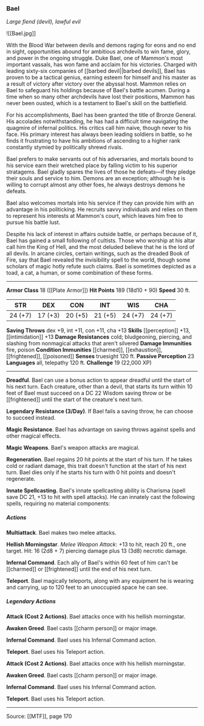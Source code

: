 ### Bael
_Large fiend (devil), lawful evil_

![[Bael.jpg]]

With the Blood War between devils and demons raging for eons and no end in sight, opportunities abound for ambitious archdevils to win fame, glory, and power in the ongoing struggle. Duke Bael, one of Mammon's most important vassals, has won fame and acclaim for his victories. Charged with leading sixty-six companies of [[barbed devil||barbed devils]], Bael has proven to be a tactical genius, earning esteem for himself and his master as a result of victory after victory over the abyssal host. Mammon relies on Bael to safeguard his holdings because of Bael's battle acumen. During a time when so many other archdevils have lost their positions, Mammon has never been ousted, which is a testament to Bael's skill on the battlefield.

For his accomplishments, Bael has been granted the title of Bronze General. His accolades notwithstanding, he has had a difficult time navigating the quagmire of infernal politics. His critics call him naive, though never to his face. His primary interest has always been leading soldiers in battle, so he finds it frustrating to have his ambitions of ascending to a higher rank constantly stymied by politically shrewd rivals.

Bael prefers to make servants out of his adversaries, and mortals bound to his service earn their wretched place by falling victim to his superior stratagems. Bael gladly spares the lives of those he defeats—if they pledge their souls and service to him. Demons are an exception; although he is willing to corrupt almost any other foes, he always destroys demons he defeats.

Bael also welcomes mortals into his service if they can provide him with an advantage in his politicking. He recruits savvy individuals and relies on them to represent his interests at Mammon's court, which leaves him free to pursue his battle lust.

Despite his lack of interest in affairs outside battle, or perhaps because of it, Bael has gained a small following of cultists. Those who worship at his altar call him the King of Hell, and the most deluded believe that he is the lord of all devils. In arcane circles, certain writings, such as the dreaded Book of Fire, say that Bael revealed the invisibility spell to the world, though some scholars of magic hotly refute such claims. Bael is sometimes depicted as a toad, a cat, a human, or some combination of these forms.



---

**Armor Class** 18 ([[Plate Armor]])
**Hit Points** 189 (18d10 + 90)
**Speed** 30 ft.

| STR     | DEX     | CON     | INT     | WIS     | CHA     |
|---------|---------|---------|---------|---------|---------|
| 24 (+7) | 17 (+3) | 20 (+5) | 21 (+5) | 24 (+7) | 24 (+7) |

**Saving Throws** dex +9, int +11, con +11, cha +13
**Skills** [[perception]] +13, [[intimidation]] +13
**Damage Resistances** cold; bludgeoning, piercing, and slashing from nonmagical attacks that aren't silvered
**Damage Immunities** fire, poison
**Condition Immunities** [[charmed]], [[exhaustion]], [[frightened]], [[poisoned]]
**Senses** truesight 120 ft.
**Passive Perception** 23
**Languages** all, telepathy 120 ft.
**Challenge** 19 (22,000 XP)

---

**Dreadful**. Bael can use a bonus action to appear dreadful until the start of his next turn. Each creature, other than a devil, that starts its turn within 10 feet of Bael must succeed on a DC 22 Wisdom saving throw or be [[frightened]] until the start of the creature's next turn.

**Legendary Resistance (3/Day)**. If Bael fails a saving throw, he can choose to succeed instead.

**Magic Resistance**. Bael has advantage on saving throws against spells and other magical effects.

**Magic Weapons**. Bael's weapon attacks are magical.

**Regeneration**. Bael regains 20 hit points at the start of his turn. If he takes cold or radiant damage, this trait doesn't function at the start of his next turn. Bael dies only if he starts his turn with 0 hit points and doesn't regenerate.

**Innate Spellcasting.** Bael's innate spellcasting ability is Charisma (spell save DC 21, +13 to hit with spell attacks). He can innately cast the following spells, requiring no material components:

##### Actions
**Multiattack**. Bael makes two melee attacks.

**Hellish Morningstar**. _Melee Weapon Attack:_ +13 to hit, reach 20 ft., one target. Hit: 16 (2d8 + 7) piercing damage plus 13 (3d8) necrotic damage.

**Infernal Command**. Each ally of Bael's within 60 feet of him can't be [[charmed]] or [[frightened]] until the end of his next turn.

**Teleport**. Bael magically teleports, along with any equipment he is wearing and carrying, up to 120 feet to an unoccupied space he can see.

##### Legendary Actions
**Attack (Cost 2 Actions)**. Bael attacks once with his hellish morningstar.

**Awaken Greed**. Bael casts [[charm person]] or major image.

**Infernal Command**. Bael uses his Infernal Command action.

**Teleport**. Bael uses his Teleport action.

**Attack (Cost 2 Actions)**. Bael attacks once with his hellish morningstar.

**Awaken Greed**. Bael casts [[charm person]] or major image.

**Infernal Command**. Bael uses his Infernal Command action.

**Teleport**. Bael uses his Teleport action.


---

Source: [[MTF]], page 170